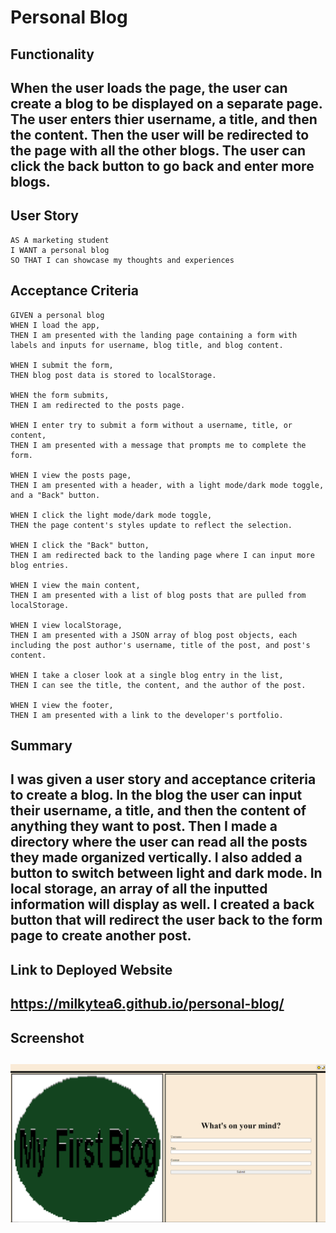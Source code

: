# Personal Blog

## Functionality 
When the user loads the page, the user can create a blog to be displayed on a separate page. The user enters thier username, a title, and then the content. Then the user will be redirected to the page with all the other blogs. The user can click the back button to go back and enter more blogs.
---
## User Story
```
AS A marketing student
I WANT a personal blog
SO THAT I can showcase my thoughts and experiences
```
## Acceptance Criteria
```
GIVEN a personal blog
WHEN I load the app,
THEN I am presented with the landing page containing a form with labels and inputs for username, blog title, and blog content.

WHEN I submit the form,
THEN blog post data is stored to localStorage.

WHEN the form submits,
THEN I am redirected to the posts page.

WHEN I enter try to submit a form without a username, title, or content,
THEN I am presented with a message that prompts me to complete the form.

WHEN I view the posts page,
THEN I am presented with a header, with a light mode/dark mode toggle, and a "Back" button.

WHEN I click the light mode/dark mode toggle,
THEN the page content's styles update to reflect the selection.

WHEN I click the "Back" button,
THEN I am redirected back to the landing page where I can input more blog entries.

WHEN I view the main content,
THEN I am presented with a list of blog posts that are pulled from localStorage.

WHEN I view localStorage,
THEN I am presented with a JSON array of blog post objects, each including the post author's username, title of the post, and post's content.

WHEN I take a closer look at a single blog entry in the list,
THEN I can see the title, the content, and the author of the post.

WHEN I view the footer,
THEN I am presented with a link to the developer's portfolio.
```
## Summary
I was given a user story and acceptance criteria to create a blog. In the blog the user can input their username, a title, and then the content of anything they want to post. Then I made a directory where the user can read all the posts they made organized vertically. I also added a button to switch between light and dark mode. In local storage, an array of all the inputted information will display as well. I created a back button that will redirect the user back to the form page to create another post.
---
## Link to Deployed Website
https://milkytea6.github.io/personal-blog/
---
## Screenshot
!['Screenshot of deployed website'](./assets/images/my-first-blog-screenshot.png)
---